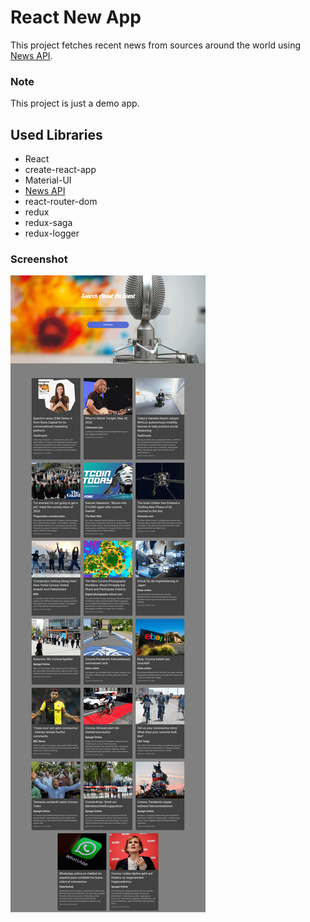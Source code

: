 # React New App

This project fetches recent news from sources around the world using [News API](https://newsapi.org/docs/get-started).

### Note

This project is just a demo app. 

## Used Libraries

- React
- create-react-app
- Material-UI
- [News API](https://newsapi.org/docs/get-started)
- react-router-dom
- redux
- redux-saga
- redux-logger

### Screenshot

![project screenshot](https://github.com/themichio/news-react-app/blob/master/screenshot/screen-shot.png?raw=true)

